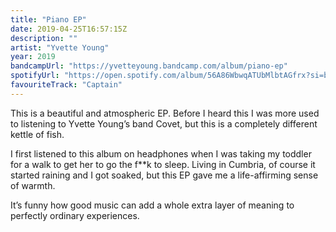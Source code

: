 ```yaml
---
title: "Piano EP"
date: 2019-04-25T16:57:15Z
description: ""
artist: "Yvette Young"
year: 2019
bandcampUrl: "https://yvetteyoung.bandcamp.com/album/piano-ep"
spotifyUrl: "https://open.spotify.com/album/56A86WbwqATUbMlbtAGfrx?si=bXQu8--qRkeYts-tFS-8wA"
favouriteTrack: "Captain"
---
```


This is a beautiful and atmospheric EP. Before I heard this I was more used to listening to Yvette Young’s band Covet, but this is a completely different kettle of fish.

I first listened to this album on headphones when I was taking my toddler for a walk to get her to go the f**k to sleep. Living in Cumbria, of course it started raining and I got soaked, but this EP gave me a life-affirming sense of warmth.

It’s funny how good music can add a whole extra layer of meaning to perfectly ordinary experiences.